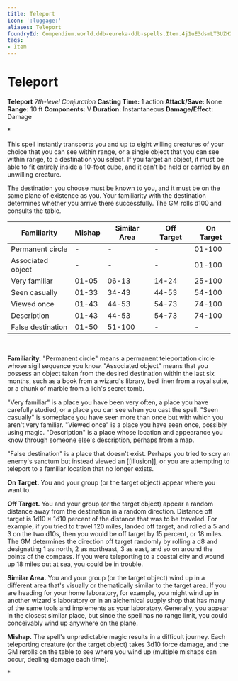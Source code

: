```yaml
---
title: Teleport
icon: ':luggage:'
aliases: Teleport
foundryId: Compendium.world.ddb-eureka-ddb-spells.Item.4j1uE3dsmLT3UZH2
tags:
- Item
---
```


# Teleport

**Teleport**
_7th-level Conjuration_
**Casting Time:** 1 action
**Attack/Save:** None
**Range:** 10 ft
**Components:** V
**Duration:** Instantaneous
**Damage/Effect:** Damage

*<p>This spell instantly transports you and up to eight willing creatures of your choice that you can see within range, or a single object that you can see within range, to a destination you select. If you target an object, it must be able to fit entirely inside a 10-foot cube, and it can't be held or carried by an unwilling creature.

The destination you choose must be known to you, and it must be on the same plane of existence as you. Your familiarity with the destination determines whether you arrive there successfully. The GM rolls d100 and consults the table.</p>
<table>
<thead>
<tr>
<th>Familiarity</th>
<th>Mishap</th>
<th>Similar Area</th>
<th>Off Target</th>
<th>On Target</th>
</tr>
</thead>
<tbody>
<tr>
<td>Permanent circle</td>
<td>-</td>
<td>-</td>
<td>-</td>
<td>01-100</td>
</tr>
<tr>
<td>Associated object</td>
<td>-</td>
<td>-</td>
<td>-</td>
<td>01-100</td>
</tr>
<tr>
<td>Very familiar</td>
<td>01-05</td>
<td>06-13</td>
<td>14-24</td>
<td>25-100</td>
</tr>
<tr>
<td>Seen casually</td>
<td>01-33</td>
<td>34-43</td>
<td>44-53</td>
<td>54-100</td>
</tr>
<tr>
<td>Viewed once</td>
<td>01-43</td>
<td>44-53</td>
<td>54-73</td>
<td>74-100</td>
</tr>
<tr>
<td>Description</td>
<td>01-43</td>
<td>44-53</td>
<td>54-73</td>
<td>74-100</td>
</tr>
<tr>
<td>False destination</td>
<td>01-50</td>
<td>51-100</td>
<td>-</td>
<td>-</td>
</tr>
</tbody>
</table>
<p> 

**Familiarity.** "Permanent circle" means a permanent teleportation circle whose sigil sequence you know. "Associated object" means that you possess an object taken from the desired destination within the last six months, such as a book from a wizard's library, bed linen from a royal suite, or a chunk of marble from a lich's secret tomb.

"Very familiar" is a place you have been very often, a place you have carefully studied, or a place you can see when you cast the spell. "Seen casually" is someplace you have seen more than once but with which you aren't very familiar. "Viewed once" is a place you have seen once, possibly using magic. "Description" is a place whose location and appearance you know through someone else's description, perhaps from a map.

"False destination" is a place that doesn't exist. Perhaps you tried to scry an enemy's sanctum but instead viewed an [[illusion]], or you are attempting to teleport to a familiar location that no longer exists.

**On Target.** You and your group (or the target object) appear where you want to.

**Off Target.** You and your group (or the target object) appear a random distance away from the destination in a random direction. Distance off target is 1d10 × 1d10 percent of the distance that was to be traveled. For example, if you tried to travel 120 miles, landed off target, and rolled a 5 and 3 on the two d10s, then you would be off target by 15 percent, or 18 miles. The GM determines the direction off target randomly by rolling a d8 and designating 1 as north, 2 as northeast, 3 as east, and so on around the points of the compass. If you were teleporting to a coastal city and wound up 18 miles out at sea, you could be in trouble.

**Similar Area.** You and your group (or the target object) wind up in a different area that's visually or thematically similar to the target area. If you are heading for your home laboratory, for example, you might wind up in another wizard's laboratory or in an alchemical supply shop that has many of the same tools and implements as your laboratory. Generally, you appear in the closest similar place, but since the spell has no range limit, you could conceivably wind up anywhere on the plane.

**Mishap.** The spell's unpredictable magic results in a difficult journey. Each teleporting creature (or the target object) takes 3d10 force damage, and the GM rerolls on the table to see where you wind up (multiple mishaps can occur, dealing damage each time).</p>*